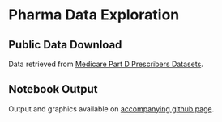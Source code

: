 # Pharma Data Exploration

## Public Data Download

Data retrieved from [Medicare Part D Prescribers Datasets](https://data.cms.gov/provider-summary-by-type-of-service/medicare-part-d-prescribers).

## Notebook Output

Output and graphics available on [accompanying github page](https://andreasmarkmann.github.io/pharma-data/prescribers-provider-drug.html).
